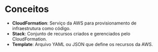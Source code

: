 # Conceitos

- **CloudFormation**: Serviço da AWS para provisionamento de infraestrutura como código.
- **Stack**: Conjunto de recursos criados e gerenciados pelo CloudFormation.
- **Template**: Arquivo YAML ou JSON que define os recursos da AWS.